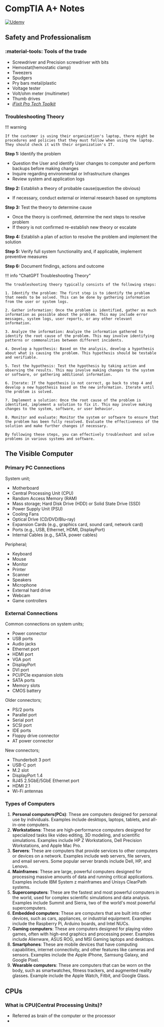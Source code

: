 # CompTIA A+ Notes

[![Udemy](https://img.shields.io/badge/Udemy-blueviolet?style=for-the-badge&logo=Udemy&logoColor=white)](https://www.udemy.com/course/new-comptia-a-2019-certification-1001-the-total-course/)

## Safety and Professionalism

### :material-tools: Tools of the trade

- Screwdriver and Precision screwdriver with bits
- Hemostat(hemostatic clamp)
- Tweezers
- Spudgers
- Pry bars metal/plastic
- Voltage tester
- Volt/ohm meter (multimeter)
- Thumb drives
- [_iFixit Pro Tech Toolkit_](https://www.ifixit.com/Store/Tools/Pro-Tech-Toolkit/IF145-307 "Best toolkit for IT technician!")

### Troubleshooting Theory

!!! warning

    If the customer is using their organization's laptop, there might be procedures and policies that they must follow when using the laptop. They should check it with their organization's IT.

**Step 1:** Identify the problem

- Question the User and identify User changes to computer and perform backups before making changes
- Inquire regarding environmental or Infrastructure changes
- Review system and application logs

**Step 2:** Establish a theory of probable cause(question the obvious)

- If necessary, conduct external or internal research based on symptoms

**Step 3:** Test the theory to determine cause

- Once the theory is confirmed, determine the next steps to resolve problem
- If theory is not confirmed re-establish new theory or escalate

**Step 4:** Establish a plan of action to resolve the problem and implement the solution

**Step 5:** Verify full system functionality and, if applicable, implement preventive measures

**Step 6:** Document findings, actions and outcome

!!! info "ChatGPT Troubleshooting Theory"

    The troubleshooting theory typically consists of the following steps:

    1. Identify the problem: The first step is to identify the problem that needs to be solved. This can be done by gathering information from the user or system logs.

    2. Gather information: Once the problem is identified, gather as much information as possible about the problem. This may include error messages, system logs, user reports, or any other relevant information.

    3. Analyze the information: Analyze the information gathered to identify the root cause of the problem. This may involve identifying patterns or commonalities between different incidents.

    4. Develop a hypothesis: Based on the analysis, develop a hypothesis about what is causing the problem. This hypothesis should be testable and verifiable.

    5. Test the hypothesis: Test the hypothesis by taking action and observing the results. This may involve making changes to the system or software, or gathering additional information.

    6. Iterate: If the hypothesis is not correct, go back to step 4 and develop a new hypothesis based on the new information. Iterate until the problem is solved.

    7. Implement a solution: Once the root cause of the problem is identified, implement a solution to fix it. This may involve making changes to the system, software, or user behavior.

    8. Monitor and evaluate: Monitor the system or software to ensure that the problem has been fully resolved. Evaluate the effectiveness of the solution and make further changes if necessary.

    By following these steps, you can effectively troubleshoot and solve problems in various systems and software.

## The Visible Computer

### Primary PC Connections

System unit;

- Motherboard
- Central Processing Unit (CPU)
- Random Access Memory (RAM)
- Mass storage; Hard Disk Drive (HDD) or Solid State Drive (SSD)
- Power Supply Unit (PSU)
- Cooling Fans
- Optical Drive (CD/DVD/Blu-ray)
- Expansion Cards (e.g., graphics card, sound card, network card)
- Ports (e.g., USB, Ethernet, HDMI, DisplayPort)
- Internal Cables (e.g., SATA, power cables)

Peripheral;

- Keyboard
- Mouse
- Monitor
- Printer
- Scanner
- Speakers
- Microphone
- External hard drive
- Webcam
- Game controllers

### External Connections

Common connections on system units;

- Power connector
- USB ports
- Audio jacks
- Ethernet port
- HDMI port
- VGA port
- DisplayPort
- DVI port
- PCI/PCIe expansion slots
- SATA ports
- Memory slots
- CMOS battery

Older connectors;

- PS/2 ports
- Parallel port
- Serial port
- SCSI port
- IDE ports
- Floppy drive connector
- AT power connector

New connectors;

- Thunderbolt 3 port
- USB-C port
- M.2 slot
- DisplayPort 1.4
- RJ45 2.5GbE/5GbE Ethernet port
- HDMI 2.1
- Wi-Fi antennas

### Types of Computers

1. **Personal computers(PCs)**: These are computers designed for personal use by individuals. Examples include desktops, laptops, tablets, and all-in-one computers.
2. **Workstations**: These are high-performance computers designed for specialized tasks like video editing, 3D modeling, and scientific simulations. Examples include HP Z Workstations, Dell Precision Workstations, and Apple Mac Pro.
3. **Servers**: These are computers that provide services to other computers or devices on a network. Examples include web servers, file servers, and email servers. Some popular server brands include Dell, HP, and Lenovo.
4. **Mainframes**: These are large, powerful computers designed for processing massive amounts of data and running critical applications. Examples include IBM System z mainframes and Unisys ClearPath systems.
5. **Supercomputers**: These are the fastest and most powerful computers in the world, used for complex scientific simulations and data analysis. Examples include Summit and Sierra, two of the world's most powerful supercomputers.
6. **Embedded computers**: These are computers that are built into other devices, such as cars, appliances, or industrial equipment. Examples include the Raspberry Pi, Arduino boards, and Intel NUCs.
7. **Gaming computers**: These are computers designed for playing video games, often with high-end graphics and processing power. Examples include Alienware, ASUS ROG, and MSI Gaming laptops and desktops.
8. **Smartphones**: These are mobile devices that have computing capabilities, internet connectivity, and other features like cameras and sensors. Examples include the Apple iPhone, Samsung Galaxy, and Google Pixel.
9. **Wearable computers**: These are computers that can be worn on the body, such as smartwatches, fitness trackers, and augmented reality glasses. Example include the Apple Watch, Fitbit, and Google Glass.

## CPUs

### What is CPU(Central Processing Units)?

- Referred as brain of the computer or the processor
-

